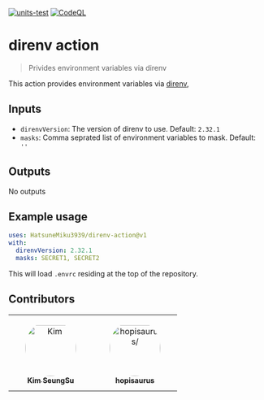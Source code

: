 
[![units-test](https://github.com/HatsuneMiku3939/direnv-action/actions/workflows/test.yml/badge.svg)](https://github.com/HatsuneMiku3939/direnv-action/actions/workflows/test.yml)
[![CodeQL](https://github.com/HatsuneMiku3939/direnv-action/actions/workflows/codeql.yml/badge.svg)](https://github.com/HatsuneMiku3939/direnv-action/actions/workflows/codeql.yml)


# direnv action

> Privides environment variables via direnv

This action provides environment variables via [direnv](https://direnv.net/),

## Inputs

- `direnvVersion`: The version of direnv to use. Default: `2.32.1`
- `masks`: Comma seprated list of environment variables to mask. Default: `''`

## Outputs

No outputs

## Example usage

```yaml
uses: HatsuneMiku3939/direnv-action@v1
with:
  direnvVersion: 2.32.1
  masks: SECRET1, SECRET2
```

This will load `.envrc` residing at the top of the repository.

## Contributors

<table>
<tr>
    <td align="center" style="word-wrap: break-word; width: 150.0; height: 150.0">
        <a href=https://github.com/HatsuneMiku3939>
            <img src=https://avatars.githubusercontent.com/u/580053?v=4 width="100;"  style="border-radius:50%;align-items:center;justify-content:center;overflow:hidden;padding-top:10px" alt=Kim SeungSu/>
            <br />
            <sub style="font-size:14px"><b>Kim SeungSu</b></sub>
        </a>
    </td>
    <td align="center" style="word-wrap: break-word; width: 150.0; height: 150.0">
        <a href=https://github.com/hopisaurus>
            <img src=https://avatars.githubusercontent.com/u/24846639?v=4 width="100;"  style="border-radius:50%;align-items:center;justify-content:center;overflow:hidden;padding-top:10px" alt=hopisaurus/>
            <br />
            <sub style="font-size:14px"><b>hopisaurus</b></sub>
        </a>
    </td>
</tr>
</table>

